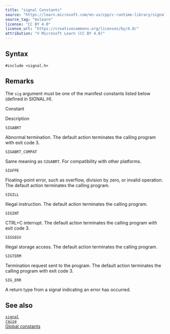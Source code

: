 ```yaml
---
title: "signal Constants"
source: "https://learn.microsoft.com/en-us/cpp/c-runtime-library/signal-constants?view=msvc-170"
source_tag: "mslearn"
license: "CC BY 4.0"
license_url: "https://creativecommons.org/licenses/by/4.0/"
attribution: "© Microsoft Learn (CC BY 4.0)"
---
```

## Syntax

```
#include <signal.h>
```

## Remarks

The `sig` argument must be one of the manifest constants listed below (defined in SIGNAL.H).

Constant

Description

`SIGABRT`

Abnormal termination. The default action terminates the calling program with exit code 3.

`SIGABRT_COMPAT`

Same meaning as `SIGABRT`. For compatibility with other platforms.

`SIGFPE`

Floating-point error, such as overflow, division by zero, or invalid operation. The default action terminates the calling program.

`SIGILL`

Illegal instruction. The default action terminates the calling program.

`SIGINT`

CTRL+C interrupt. The default action terminates the calling program with exit code 3.

`SIGSEGV`

Illegal storage access. The default action terminates the calling program.

`SIGTERM`

Termination request sent to the program. The default action terminates the calling program with exit code 3.

`SIG_ERR`

A return type from a signal indicating an error has occurred.

## See also

[`signal`](https://learn.microsoft.com/en-us/cpp/c-runtime-library/reference/signal?view=msvc-170)  
[`raise`](https://learn.microsoft.com/en-us/cpp/c-runtime-library/reference/raise?view=msvc-170)  
[Global constants](https://learn.microsoft.com/en-us/cpp/c-runtime-library/global-constants?view=msvc-170)
